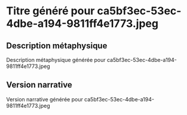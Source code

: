 # Titre généré pour ca5bf3ec-53ec-4dbe-a194-9811ff4e1773.jpeg

## Description métaphysique
Description métaphysique générée pour ca5bf3ec-53ec-4dbe-a194-9811ff4e1773.jpeg

## Version narrative
Version narrative générée pour ca5bf3ec-53ec-4dbe-a194-9811ff4e1773.jpeg
